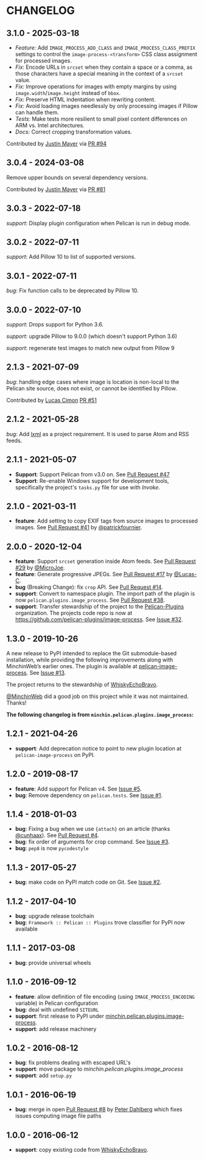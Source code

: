 CHANGELOG
=========

3.1.0 - 2025-03-18
------------------

* *Feature:* Add `IMAGE_PROCESS_ADD_CLASS` and `IMAGE_PROCESS_CLASS_PREFIX` settings to control
the `image-process-<transform>` CSS class assignment for processed images.
* *Fix*: Encode URLs in `srcset` when they contain a space or a comma, as those characters have a special meaning in the context of a `srcset` value.
* *Fix:* Improve operations for images with empty margins by using `image.width`/`image.height` instead of `bbox`.
* *Fix:* Preserve HTML indentation when rewriting content.
* *Fix:* Avoid loading images needlessly by only processing images if Pillow can handle them.
* *Tests:* Make tests more resilient to small pixel content differences on ARM vs. Intel architectures.
* *Docs:* Correct cropping transformation values.

Contributed by [Justin Mayer](https://github.com/justinmayer) via [PR #94](https://github.com/pelican-plugins/image-process/pull/94/)


3.0.4 - 2024-03-08
------------------

Remove upper bounds on several dependency versions.

Contributed by [Justin Mayer](https://github.com/justinmayer) via [PR #81](https://github.com/pelican-plugins/image-process/pull/81/)


3.0.3 - 2022-07-18
------------------

*support*: Display plugin configuration when Pelican is run in debug mode.

3.0.2 - 2022-07-11
------------------

*support*: Add Pillow 10 to list of supported versions.

3.0.1 - 2022-07-11
------------------

*bug*: Fix function calls to be deprecated by Pillow 10.

3.0.0 - 2022-07-10
------------------

*support*: Drops support for Python 3.6.

*support*: upgrade Pillow to 9.0.0 (which doesn't support Python 3.6)

*support*: regenerate test images to match new output from Pillow 9

2.1.3 - 2021-07-09
------------------

*bug*: handling edge cases where image is location is non-local to the Pelican site source,
does not exist, or cannot be identified by Pillow.

Contributed by [Lucas Cimon](https://github.com/Lucas-C) [PR #51](https://github.com/pelican-plugins/image-process/pull/51/)


2.1.2 - 2021-05-28
------------------

*bug*: Add [lxml](https://lxml.de/) as a project requirement. It is used to
parse Atom and RSS feeds.

2.1.1 - 2021-05-07
------------------

- **Support**: Support Pelican from v3.0 on. See [Pull Request
  #47](https://github.com/pelican-plugins/image-process/pull/47)
- **Support**: Re-enable Windows support for development tools, specifically
  the project's `tasks.py` file for use with *Invoke*.

2.1.0 - 2021-03-11
------------------

- **feature**: Add setting to copy EXIF tags from source images to processed
  images. See [Pull Request
  #41](https://github.com/pelican-plugins/image-process/pull/41) by
  [@patrickfournier](https://github.com/patrickfournier).

2.0.0 - 2020-12-04
------------------

- **feature**: Support `srcset` generation inside Atom feeds. See [Pull Request
  #29](https://github.com/pelican-plugins/image-process/pull/29) by
  [@MicroJoe](https://github.com/MicroJoe).
- **feature**: Generate progressive JPEGs. See [Pull Request
  #17](https://github.com/pelican-plugins/image-process/pull/17) by
  [@Lucas-C](https://github.com/Lucas-C).
- **bug** (Breaking Change): fix `crop` API. See [Pull Request
  #14](https://github.com/pelican-plugins/image-process/pull/14).
- **support**: Convert to namespace plugin. The import path of the plugin is
  now `pelican.plugins.image_process`. See [Pull Request
  #38](https://github.com/pelican-plugins/image-process/pull/38).
- **support**: Transfer stewardship of the project to the
  [Pelican-Plugins](https://github.com/pelican-plugins) organization. The
  projects code repo is now at
  <https://github.com/pelican-plugins/image-process>. See [Issue
  #32](https://github.com/pelican-plugins/image-process/issues/32).

1.3.0 - 2019-10-26
------------------

A new release to PyPI intended to replace the Git submodule-based installation,
while providing the following improvements along with MinchinWeb’s earlier
ones. The plugin is available at
[pelican-image-process](https://pypi.org/project/pelican-image-process/). See
[Issue #13](https://github.com/pelican-plugins/image-process/issues/13).

The project returns to the stewardship of
[WhiskyEchoBravo](https://github.com/whiskyechobravo/image_process).

[@MinchinWeb](https://github.com/MinchinWeb) did a good job on this project
while it was not maintained. Thanks!

**The following changelog is from `minchin.pelican.plugins.image_process`:**

1.2.1 - 2021-04-26
------------------

- **support**: Add deprecation notice to point to new plugin location at
  `pelican-image-process` on PyPI.

1.2.0 - 2019-08-17
------------------

- **feature**: Add support for Pelican v4. See [Issue
  #5](https://github.com/MinchinWeb/minchin.pelican.plugins.image_process/issues/5).
- **bug**: Remove dependency on ``pelican.tests``. See [Issue
  #1](https://github.com/MinchinWeb/minchin.pelican.plugins.image_process/issues/1).

1.1.4 - 2018-01-03
------------------

- **bug**: Fixing a bug when we use `{attach}` on an article (thanks
  [@cunhaax](https://github.com/cunhaax)). See [Pull Request
  #4](https://github.com/MinchinWeb/minchin.pelican.plugins.image_process/pull/4).
- **bug**: fix order of arguments for crop command. See [Issue
  #3](https://github.com/MinchinWeb/minchin.pelican.plugins.image_process/issues/3).
- **bug**: `pep8` is now `pycodestyle`

1.1.3 - 2017-05-27
------------------

- **bug**: make code on PyPI match code on Git. See [Issue #2](https://github.com/MinchinWeb/minchin.pelican.plugins.image_process/issues/2).

1.1.2 - 2017-04-10
------------------

- **bug**:  upgrade release toolchain
- **bug**:  `Framework :: Pelican :: Plugins` trove classifier for PyPI now
  available

1.1.1 - 2017-03-08
------------------

- **bug**:  provide universal wheels

1.1.0 - 2016-09-12
------------------

- **feature**: allow definition of file encoding (using
  ``IMAGE_PROCESS_ENCODING`` variable) in Pelican configuration
- **bug**: deal with undefined ``SITEURL``
- **support**: first release to PyPI under
  [minchin.pelican.plugins.image-process](https://pypi.org/project/minchin.pelican.plugins.image-process/#history).
- **support**: add release machinery

1.0.2 - 2016-08-12
------------------

- **bug**: fix problems dealing with escaped URL's
- **support**: move package to *minchin.pelican.plugins.image_process*
- **support**: add `setup.py`

1.0.1 - 2016-06-19
------------------

- **bug**: merge in open [Pull Request
  #8](https://github.com/whiskyechobravo/image_process/pull/8) by [Peter
  Dahlberg](https://github.com/catdog2) which fixes issues computing image file
  paths

1.0.0 - 2016-06-12
------------------

- **support**: copy existing code from
  [WhiskyEchoBravo](https://github.com/whiskyechobravo/image_process).

